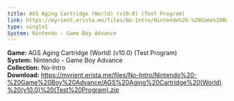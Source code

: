 ```yaml
---
title: AGS Aging Cartridge (World) (v10.0) (Test Program)
link: https://myrient.erista.me/files/No-Intro/Nintendo%20-%20Game%20Boy%20Advance/AGS%20Aging%20Cartridge%20(World)%20(v10.0)%20(Test%20Program).zip
type: single1
System: Nintendo - Game Boy Advance
---
```

<b>Game:</b> AGS Aging Cartridge (World) (v10.0) (Test Program)<br>
<b>System:</b> Nintendo - Game Boy Advance<br>
<b>Collection:</b> No-Intro<br>
<b>Download:</b> https://myrient.erista.me/files/No-Intro/Nintendo%20-%20Game%20Boy%20Advance/AGS%20Aging%20Cartridge%20(World)%20(v10.0)%20(Test%20Program).zip